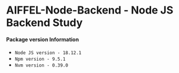 # AIFFEL-Node-Backend - Node JS Backend Study
#### Package version Information
- ```Node JS version - 18.12.1```
-  ```Npm version - 9.5.1```
- ```Nvm version - 0.39.0```
